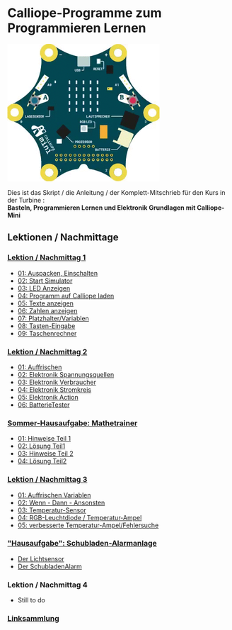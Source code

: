 # Calliope-Programme zum Programmieren Lernen
    
![Animierter Calliope](06_Tag4/06_02_Schleifen/pics/01_CalliopeQuadrat.gif)

Dies ist das Skript / die Anleitung / der Komplett-Mitschrieb für den Kurs in der Turbine :  
__Basteln, Programmieren Lernen und Elektronik Grundlagen mit Calliope-Mini__
    

## Lektionen / Nachmittage

### [Lektion / Nachmittag  1](01_Tag1)

* [01: Auspacken, Einschalten](01_Tag1/01_01_Auspacken-Einschalten)
* [02: Start Simulator](01_Tag1/01_02_Start_Simulator)
* [03: LED Anzeigen](01_Tag1/01_03_LED_Anzeigen)
* [04: Programm auf Calliope laden](01_Tag1/01_04_Programm_Auf_Calliope_Laden)
* [05: Texte anzeigen](01_Tag1/01_05_Texte_Anzeigen)
* [06: Zahlen anzeigen](01_Tag1/01_06_Zahlen_Anzeigen)
* [07: Platzhalter/Variablen](01_Tag1/01_07_Platzhalter)
* [08: Tasten-Eingabe](01_Tag1/01_08_TastenEingabe)
* [09: Taschenrechner](01_Tag1/01_09_Taschenrechner)

### [Lektion / Nachmittag  2](02_Tag2)

* [01: Auffrischen](02_Tag2/02_01_Auffrischen/README.md)
* [02: Elektronik Spannungsquellen](02_Tag2/02_02_Elektronik_Spannungsquelle/README.md)
* [03: Elektronik Verbraucher](02_Tag2/02_03_Elektronik_Verbraucher/README.md)
* [04: Elektronik Stromkreis](02_Tag2/02_04_Elektronik_Stromkreis/README.md)
* [05: Elektronik Action](02_Tag2/02_05_Elektronik_Action/README.md)
* [06: BatterieTester](02_Tag2/02_06_BatterieTester/README.md)

### [Sommer-Hausaufgabe: Mathetrainer](03_Sommer)

* [01: Hinweise Teil 1](03_Sommer/03_01_Teil1_Hinweise/README.md)
* [02: Lösung Teil1](03_Sommer/03_02_Teil1_Loesung/README.md)
* [03: Hinweise Teil 2](03_Sommer/03_03_Teil2_Hinweise/README.md)
* [04: Lösung Teil2](03_Sommer/03_04_Teil2_Loesung/README.md)
 

### [Lektion / Nachmittag  3](04_Tag3)

* [01: Auffrischen Variablen](04_Tag3/04_01_Auffrischen/README.md)
* [02: Wenn - Dann - Ansonsten](04_Tag3/04_02_Wenn-Dann/README.md)
* [03: Temperatur-Sensor](04_Tag3/04_03_TemperaturSensor/README.md)
* [04: RGB-Leuchtdiode / Temperatur-Ampel](04_Tag3/04_04_TemperaturAmpel/README.md)
* [05: verbesserte Temperatur-Ampel/Fehlersuche](04_Tag3/04_05_TemperaturAmpelBesser/README.md)

### ["Hausaufgabe": Schubladen-Alarmanlage](05_Tag3_Nachlese)

* [Der Lichtsensor](05_Tag3_Nachlese/05_01_LichtSensor/README.md)
* [Der SchubladenAlarm](05_Tag3_Nachlese/05_02_SchubladenAlarm/README.md)


### Lektion / Nachmittag  4

- Still to do


### [Linksammlung](LinkSammlung)
